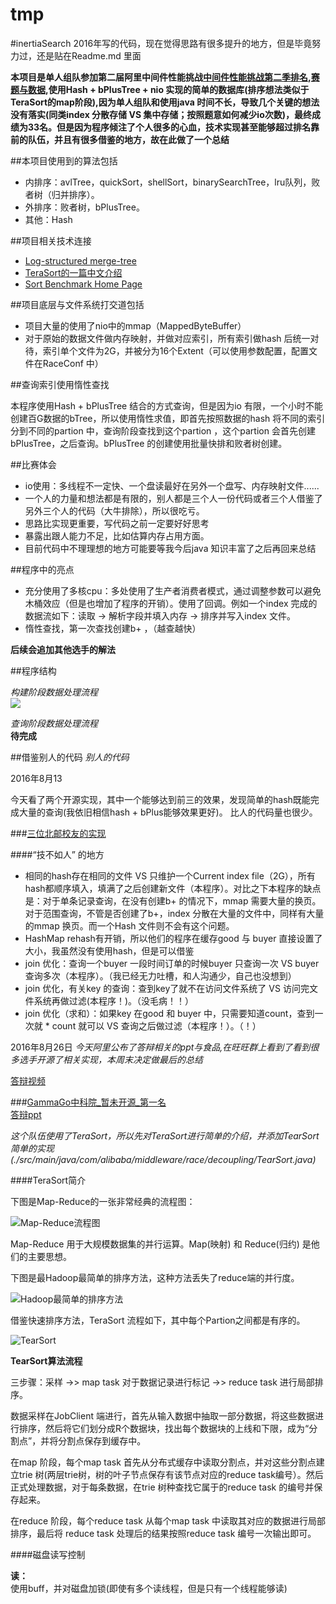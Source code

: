 # tmp
#inertiaSearch
2016年写的代码，现在觉得思路有很多提升的地方，但是毕竟努力过，还是贴在Readme.md 里面

**本项目是单人组队参加第二届阿里中间件性能挑战[中间件性能挑战第二季排名](https://tianchi.shuju.aliyun.com/programming/rankingList.htm?spm=0.0.0.0.rzkb9w&raceId=231533),[赛题与数据](https://tianchi.shuju.aliyun.com/programming/information.htm?spm=0.0.0.0.cclfbM&raceId=231533),使用Hash + bPlusTree + nio 实现的简单的数据库(排序想法类似于TeraSort的map阶段),因为单人组队和使用java
时间不长，导致几个关键的想法没有落实(同类index 分散存储 VS 集中存储；按照题意如何减少io次数)，最终成绩为33名。但是因为程序倾注了个人很多的心血，技术实现甚至能够超过排名靠前的队伍，并且有很多借鉴的地方，故在此做了一个总结**

##本项目使用到的算法包括

* 内排序：avlTree，quickSort，shellSort，binarySearchTree，lru队列，败者树（归并排序）。
* 外排序：败者树，bPlusTree。
* 其他：Hash

##项目相关技术连接

* [Log-structured merge-tree](https://en.wikipedia.org/wiki/Log-structured_merge-tree)  
* [TeraSort的一篇中文介绍](http://dongxicheng.org/mapreduce/hadoop-terasort-analyse/)
* [Sort Benchmark Home Page](http://sortbenchmark.org/)  

##项目底层与文件系统打交道包括

* 项目大量的使用了nio中的mmap（MappedByteBuffer）
* 对于原始的数据文件做内存映射，并做对应索引，所有索引做hash 后统一对待，索引单个文件为2G，并被分为16个Extent（可以使用参数配置，配置文件在RaceConf 中）

##查询索引使用惰性查找

本程序使用Hash + bPlusTree 结合的方式查询，但是因为io 有限，一个小时不能创建百G数据的bTree，所以使用惰性求值，即首先按照数据的hash 将不同的索引分到不同的partion 中，查询阶段查找到这个partion ，这个partion 会首先创建bPlusTree，之后查询。bPlusTree 的创建使用批量快排和败者树创建。

##比赛体会  

* io使用：多线程不一定快、一个盘读最好在另外一个盘写、内存映射文件......
* 一个人的力量和想法都是有限的，别人都是三个人一份代码或者三个人借鉴了另外三个人的代码（大牛排除），所以很吃亏。
* 思路比实现更重要，写代码之前一定要好好思考
* 暴露出跟人能力不足，比如估算内存占用方面。
* 目前代码中不理理想的地方可能要等我今后java 知识丰富了之后再回来总结

##程序中的亮点

* 充分使用了多核cpu：多处使用了生产者消费者模式，通过调整参数可以避免木桶效应（但是也增加了程序的开销）。使用了回调。例如一个index 完成的数据流如下：读取 -> 解析字段并填入内存 -> 排序并写入index 文件。
* 惰性查找，第一次查找创建b+ ，（越查越快）

**后续会追加其他选手的解法**

##程序结构

*构建阶段数据处理流程*  
![](http://7xrgjg.com1.z0.glb.clouddn.com/%E6%95%B0%E6%8D%AE%E5%A4%84%E7%90%86%E6%B5%81%E7%A8%8B%EF%BC%88%E6%9E%84%E5%BB%BA%EF%BC%89%20%281%29.jpg)

*查询阶段数据处理流程*  
**待完成**  

##借鉴别人的代码
*别人的代码*  

2016年8月13

今天看了两个开源实现，其中一个能够达到前三的效果，发现简单的hash既能完成大量的查询(我依旧相信hash + bPlus能够效果更好)。 比人的代码量也很少。

###[三位北邮校友的实现](https://github.com/immortalCockroach/alibabaMiddlewareRace-s2)

####“技不如人” 的地方

* 相同的hash存在相同的文件 VS 只维护一个Current index file（2G），所有hash都顺序填入，填满了之后创建新文件（本程序）。对比之下本程序的缺点是：对于单条记录查询，在没有创建b+ 的情况下，mmap 需要大量的换页。对于范围查询，不管是否创建了b+，index 分散在大量的文件中，同样有大量的mmap 换页。而一个Hash 文件则不会有这个问题。
* HashMap rehash有开销，所以他们的程序在缓存good 与 buyer 直接设置了大小，我虽然没有使用hash，但是可以借鉴
* join 优化：查询一个buyer 一段时间订单的时候buyer 只查询一次 VS buyer 查询多次（本程序）。（我已经无力吐槽，和人沟通少，自己也没想到）
* join 优化，有关key 的查询：查到key了就不在访问文件系统了 VS 访问完文件系统再做过滤(本程序！)。（没毛病！！）
* join 优化（求和）：如果key 在good 和 buyer 中，只需要知道count，查到一次就 * count 就可以 VS 查询之后做过滤（本程序！）。（！）

2016年8月26日
*今天阿里公布了答辩相关的ppt与食品,在旺旺群上看到了看到很多选手开源了相关实现，本周末决定做最后的总结*

[答辩视频](https://tianchi.shuju.aliyun.com/video.htm)  

###[GammaGo中科院_暂未开源_第一名](https://github.com)  
[答辩ppt](http://yunpan.taobao.com/s/10veL8VtCS0#/)  

*这个队伍使用了TeraSort，所以先对TeraSort进行简单的介绍，并添加TearSort简单的实现(./src/main/java/com/alibaba/middleware/race/decoupling/TearSort.java)*  

####TeraSort简介  

下图是Map-Reduce的一张非常经典的流程图：

![Map-Reduce流程图](http://kubicode.me/img/TeraSort-in-Hadoop/shuffle.gif)

Map-Reduce 用于大规模数据集的并行运算。Map(映射) 和 Reduce(归约) 是他们的主要思想。

下图是最Hadoop最简单的排序方法，这种方法丢失了reduce端的并行度。

![Hadoop最简单的排序方法](http://kubicode.me/img/TeraSort-in-Hadoop/sortInOneReduce.jpg)  

借鉴快速排序方法，TeraSort 流程如下，其中每个Partion之间都是有序的。  

![TearSort](http://kubicode.me/img/TeraSort-in-Hadoop/sortInMulReduce.jpg)  

**TearSort算法流程**  

三步骤：采样 ->> map task 对于数据记录进行标记 ->> reduce task 进行局部排序。  

数据采样在JobClient 端进行，首先从输入数据中抽取一部分数据，将这些数据进行排序，然后将它们划分成R个数据块，找出每个数据块的上线和下限，成为“分割点”，并将分割点保存到缓存中。

在map 阶段，每个map task 首先从分布式缓存中读取分割点，并对这些分割点建立trie 树(两层trie树，树的叶子节点保存有该节点对应的reduce task编号）。然后正式处理数据，对于每条数据，在trie 树种查找它属于的reduce task 的编号并保存起来。

在reduce 阶段，每个reduce task 从每个map task 中读取其对应的数据进行局部排序，最后将 reduce task 处理后的结果按照reduce task 编号一次输出即可。

####磁盘读写控制  

**读：**  
使用buff，并对磁盘加锁(即使有多个读线程，但是只有一个线程能够读)

